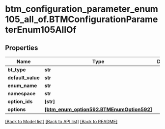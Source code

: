 # btm_configuration_parameter_enum105_all_of.BTMConfigurationParameterEnum105AllOf

## Properties
Name | Type | Description | Notes
------------ | ------------- | ------------- | -------------
**bt_type** | **str** |  | [optional] 
**default_value** | **str** |  | [optional] 
**enum_name** | **str** |  | [optional] 
**namespace** | **str** |  | [optional] 
**option_ids** | **[str]** |  | [optional] 
**options** | [**[btm_enum_option592.BTMEnumOption592]**](BTMEnumOption592.md) |  | [optional] 

[[Back to Model list]](../README.md#documentation-for-models) [[Back to API list]](../README.md#documentation-for-api-endpoints) [[Back to README]](../README.md)


